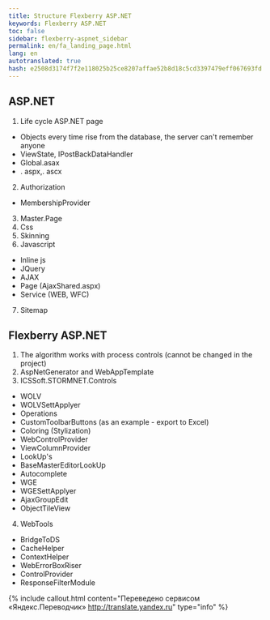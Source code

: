 ```yaml
--- 
title: Structure Flexberry ASP.NET 
keywords: Flexberry ASP.NET 
toc: false 
sidebar: flexberry-aspnet_sidebar 
permalink: en/fa_landing_page.html 
lang: en 
autotranslated: true 
hash: e2508d3174f7f2e118025b25ce8207affae52b8d18c5cd3397479eff067693fd 
--- 
```


## ASP.NET 

1. Life cycle ASP.NET page 
* Objects every time rise from the database, the server can't remember anyone 
* ViewState, IPostBackDataHandler 
* Global.asax 
* . aspx,. ascx 
2. Authorization 
* MembershipProvider 
3. Master.Page 
4. Css 
5. Skinning 
6. Javascript 
* Inline js 
* JQuery 
* AJAX 
* Page (AjaxShared.aspx) 
* Service (WEB, WFC) 
7. Sitemap 

## Flexberry ASP.NET 

1. The algorithm works with process controls (cannot be changed in the project) 
2. AspNetGenerator and WebAppTemplate 
3. ICSSoft.STORMNET.Controls 
* WOLV 
* WOLVSettApplyer 
* Operations 
* CustomToolbarButtons (as an example - export to Excel) 
* Coloring (Stylization) 
* WebControlProvider 
* ViewColumnProvider 
* LookUp's 
* BaseMasterEditorLookUp 
* Autocomplete 
* WGE 
* WGESettApplyer 
* AjaxGroupEdit 
* ObjectTileView 
4. WebTools 
* BridgeToDS 
* CacheHelper 
* ContextHelper 
* WebErrorBoxRiser 
* ControlProvider 
* ResponseFilterModule 



{% include callout.html content="Переведено сервисом «Яндекс.Переводчик» <http://translate.yandex.ru>" type="info" %}